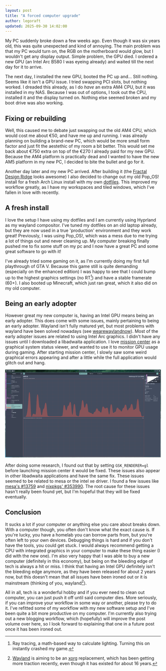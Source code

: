 ```yaml
---
layout: post
title: "A forced computer upgrade"
author: legoraft
updated: 2025-09-30 14:02:00
---
```


My PC suddenly broke down a few weeks ago. Even though it was six years old, this was quite unexpected and kind of annoying. The main problem was that my PC would turn on, the RGB on the motherboard would glow, but I wouldn't get any display output. Simple problem, the GPU died. I ordered a new GPU (an Intel Arc B580 I was eyeing already) and waited till the next day for it to arrive.

The next day, I installed the new GPU, booted the PC up and... Still nothing. Seems like it isn't a GPU issue. I tried swapping PCI slots, but nothing worked. I dreaded this already, as I do _have_ an extra AM4 CPU, but it was installed in my NAS. Because I was out of options, I took out the CPU, installed it and the display turned on. Nothing else seemed broken and my boot drive was also working.

## Fixing or rebuilding

Well, this caused me to debate just swapping out the old AM4 CPU, which would cost me about €50, and have me up and running. I was already planning on building a brand-new PC, which would be more small form factor and just fit the aestethic of my room a bit better. This would set me back about €750 extra on top of the €270 I already paid for my new GPU. Because the AM4 platform is practically dead and I wanted to have the new AM5 platform in my new PC, I decided to bite the bullet and go for it.

Another day later and my new PC arrived. After building it (the [Fractal Design Ridge](https://www.fractal-design.com/products/cases/ridge/) looks awesome) I also decided to change out my old Pop_OS! install for a fresh Arch Linux install with my own [dotfiles](https://github.com/legoraft/dots). This improved my workflow greatly, as I have my workspaces and tiled windows, which I've fallen in love with recently.

## A fresh install

I love the setup I have using my dotfiles and I am currently using Hyprland as my wayland compositor. I've tuned my dotfiles on an old laptop already, but they are now used in a true 'production' environment and they work great! Previously, I was using Pop_OS!, which was a mess due to me trying a lot of things out and never cleaning up. My computer breaking finally pushed me to fix some stuff on my pc and I now have a great PC and some great software to go with it!

I've already tried some gaming on it, as I'm currently doing my first full playthrough of GTA V. Because this game still is quite demanding (especially on the enhanced edition) I was happy to see that I could bump up to the highest graphics settings (no RT[^1]) and have a stable framerate (60+). I also booted up Minecraft, which just ran great, which it also did on my old computer.

## Being an early adopter

However great my new computer is, having an Intel GPU means being an early adopter. This does come with some issues, mainly pertaining to being an early adopter. Wayland isn't fully matured yet, but most problems with wayland have been solved nowadays (see [wearewaylandnow](https://wearewaylandnow.com)). Most of the early adopter issues are related to using Intel Arc graphics. I didn't have any issues until I downloaded a libadwaita application. I love [mission center](https://missioncenter.io/) as a graphical system status viewer, and wanted to use it to monitor GPU usage during gaming. After starting mission center, I slowly saw some weird graphical errors appearing and after a little while the full application would glitch out and hang.

![Image of graphical artifacts in mission center](../assets/images/hypnos-v2/mission-center-artifacts.png)

After doing some research, I found out that by setting `GSK_RENDERER=gl` before launching mission center it would be fixed. These issues also appear in other libadwaita applications and have the same fix. These issues seemed to be related to mesa or the intel xe driver. I found a few issues like [mesa's #13759](https://gitlab.freedesktop.org/mesa/mesa/-/issues/13759) and [nixpkgs' #353990](https://github.com/NixOS/nixpkgs/issues/353990). The root cause for these issues hasn't really been found yet, but I'm hopeful that they will be fixed eventually.

## Conclusion

It sucks a lot if your computer or anything else you care about breaks down. With a computer though, you often don't know what the exact cause is. If you're lucky, you have a homelab you can borrow parts from, but you're often left to your own devices. Debugging things is hard and if you don't have the tools, you could get stuck. I would always recommend getting a CPU with integrated graphics in your computer to make these thing easier (I did with the new one). I'm also very happy that I was able to buy a new computer (definitely in this economy), but being on the bleeding edge of tech is always a hit or miss. I think that having an Intel GPU definitely isn't the bleeding edge anymore, as they have been released for about 2 years now, but this doesn't mean that all issues have been ironed out or it is mainstream (thinking of you, wayland[^2]).

All in all, tech is a wonderful hobby and if you ever need to clean out computer, you can just push it off until said computer dies. More seriously, if you can improve your workflow in some way or another, please try to do it. I've refitted some of my workflow with my new software setup and I've been quite a bit more productive on my computer. I'm currently also trying out a new blogging workflow, which (hopefully) will improve the post volume over here, so I look forward to explaining that one in a future post once it has been ironed out.

[^1]: Ray tracing, a math-based way to calculate lighting. Turning this on instantly crashed my game.

[^2]: [Wayland](https://wayland.freedesktop.org/) is aiming to be an [xorg](https://www.x.org/wiki/) replacement, which has been getting more traction recently, even though it has existed for about 16 years.

